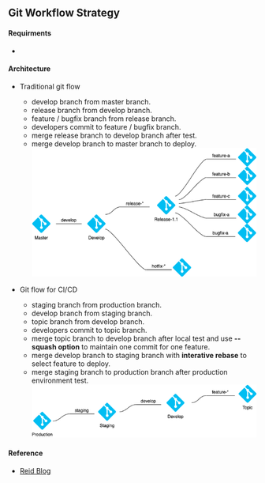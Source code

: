 ## Git Workflow Strategy

#### Requirments
-

#### Architecture
- Traditional git flow
  - develop branch from master branch.
  - release branch from develop branch.
  - feature / bugfix branch from release branch.
  - developers commit to feature / bugfix branch.
  - merge release branch to develop branch after test.
  - merge develop branch to master branch to deploy.
![git-flow](./images/git-flow-1.png)

- Git flow for CI/CD
  - staging branch from production branch.
  - develop branch from staging branch.
  - topic branch from develop branch.
  - developers commit to topic branch.
  - merge topic branch to develop branch after local test and use **--squash option** to maintain one commit for one feature.
  - merge develop branch to staging branch with **interative rebase** to select feature to deploy.
  - merge staging branch to production branch after production environment test.
  ![git-flow](./images/git-flow-2.png)

#### Reference
- [Reid Blog](https://blog.ull.im/engineering/2019/06/25/git-workflow-for-ci-cd.html)
